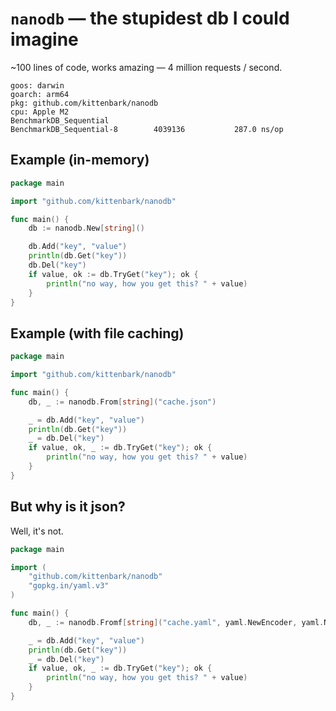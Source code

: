 # `nanodb` — the stupidest db I could imagine

~100 lines of code, works amazing — 4 million requests / second.

```
goos: darwin
goarch: arm64
pkg: github.com/kittenbark/nanodb
cpu: Apple M2
BenchmarkDB_Sequential
BenchmarkDB_Sequential-8        4039136           287.0 ns/op
```


## Example (in-memory)

```go
package main

import "github.com/kittenbark/nanodb"

func main() {
    db := nanodb.New[string]()

    db.Add("key", "value")
    println(db.Get("key"))
    db.Del("key")
    if value, ok := db.TryGet("key"); ok {
        println("no way, how you get this? " + value)
    }
}
```

## Example (with file caching)

```go
package main

import "github.com/kittenbark/nanodb"

func main() {
    db, _ := nanodb.From[string]("cache.json")

    _ = db.Add("key", "value")
    println(db.Get("key"))
    _ = db.Del("key")
    if value, ok, _ := db.TryGet("key"); ok {
        println("no way, how you get this? " + value)
    }
}
```

## But why is it json?

Well, it's not.

```go
package main

import (
    "github.com/kittenbark/nanodb"
    "gopkg.in/yaml.v3"
)

func main() {
    db, _ := nanodb.Fromf[string]("cache.yaml", yaml.NewEncoder, yaml.NewDecoder)

    _ = db.Add("key", "value")
    println(db.Get("key"))
    _ = db.Del("key")
    if value, ok, _ := db.TryGet("key"); ok {
        println("no way, how you get this? " + value)
    }
}
```
